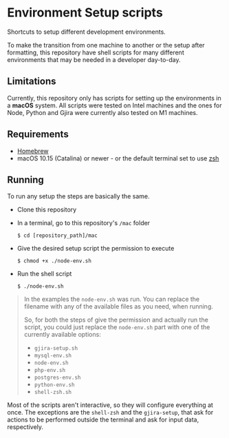# Environment Setup scripts
Shortcuts to setup different development environments.

To make the transition from one machine to another or the setup after formatting, this repository have shell scripts for many different environments that may be needed in a developer day-to-day.

## Limitations
Currently, this repository only has scripts for setting up the environments in a **macOS** system. All scripts were tested on Intel machines and the ones for Node, Python and Gjira were currently also tested on M1 machines.

## Requirements
- [Homebrew](https://brew.sh/)
- macOS 10.15 (Catalina) or newer - or the default terminal set to use [zsh](https://www.zsh.org/)

## Running
To run any setup the steps are basically the same.

- Clone this repository
- In a terminal, go to this repository's `/mac` folder
    ```
    $ cd [repository_path]/mac
    ```

- Give the desired setup script the permission to execute
    ```
    $ chmod +x ./node-env.sh
    ```

- Run the shell script
    ```
    $ ./node-env.sh
    ```

> In the examples the `node-env.sh` was run. You can replace the filename with any of the available files as you need, when running.
>
> So, for both the steps of give the permission and actually run the script, you could just replace the `node-env.sh` part with one of the currently available options:
>
> - `gjira-setup.sh`
> - `mysql-env.sh`
> - `node-env.sh`
> - `php-env.sh`
> - `postgres-env.sh`
> - `python-env.sh`
> - `shell-zsh.sh`

Most of the scripts aren't interactive, so they will configure everything at once. The exceptions are the `shell-zsh` and the `gjira-setup`, that ask for actions to be performed outside the terminal and ask for input data, respectively.